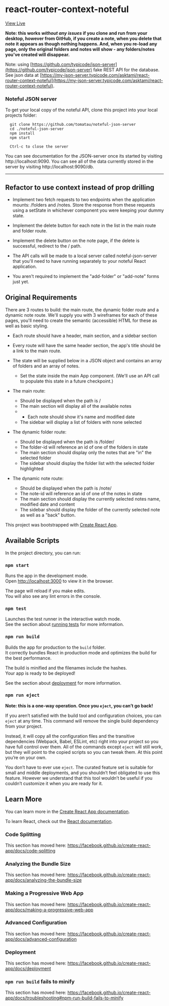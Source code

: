 # react-router-context-noteful

[View Live](https://asktami.github.io/react-router-context-noteful/)

**Note: this works _without any issues_ if you clone and run from your desktop, however from GitHub, if you create a note, when you delete that note it appears as though nothing happens.  And, when you re-load any page, only the original folders and notes will show - any folders/notes you've created will disappear.**

Note: using [https://github.com/typicode/json-server](https://github.com/typicode/json-server) fake REST API for the database.  See json data at [https://my-json-server.typicode.com/asktami/react-router-context-noteful](https://my-json-server.typicode.com/asktami/react-router-context-noteful).


### Noteful JSON server

To get your local copy of the noteful API, clone this project into your local projects folder:

	  git clone https://github.com/tomatau/noteful-json-server
	  cd ./noteful-json-server
	  npm install
	  npm start
	  
	  Ctrl-c to close the server

You can see documentation for the JSON-server once its started by visiting http://localhost:9090.
You can see all of the data currently stored in the server by visiting http://localhost:9090/db.

-----

## Refactor to use context instead of prop drilling

- Implement two fetch requests to two endpoints when the application mounts: /folders and /notes. Store the response from these requests using a setState in whichever component you were keeping your dummy state.

- Implement the delete button for each note in the list in the main route and folder route.

- Implement the delete button on the note page, if the delete is successful, redirect to the / path.

- The API calls will be made to a local server called noteful-json-server that you'll need to have running separately to your noteful React application.

- You aren't required to implement the "add-folder" or "add-note" forms just yet.



## Original Requirements

There are 3 routes to build: the main route, the dynamic folder route and a dynamic note route. We'll supply you with 3 wireframes for each of these pages, you'll need to create the semantic (accessible) HTML for these as well as basic styling.

- Each route should have a header, main section, and a sidebar section

- Every route will have the same header section, the app's title should be a link to the main route.

- The state will be supplied below in a JSON object and contains an array of folders and an array of notes.
	- Set the state inside the main App component. (We'll use an API call to populate this state in a future checkpoint.)

- The main route:
	- Should be displayed when the path is /
	- The main section will display all of the available notes
	- - Each note should show it's name and modified date
	- The sidebar will display a list of folders with none selected

- The dynamic folder route:
	- Should be displayed when the path is /folder/<with-a-folder-id-here>
	- The folder-id will reference an id of one of the folders in state
	- The main section should display only the notes that are "in" the selected folder
	- The sidebar should display the folder list with the selected folder highlighted

- The dynamic note route:
	- Should be displayed when the path is /note/<with-a-note-id-here>
	- The note-id will reference an id of one of the notes in state
	- The main section should display the currently selected notes name, modified date and content
	- The sidebar should display the folder of the currently selected note as well as a "back" button.

This project was bootstrapped with [Create React App](https://github.com/facebook/create-react-app).

## Available Scripts

In the project directory, you can run:

### `npm start`

Runs the app in the development mode.<br>
Open [http://localhost:3000](http://localhost:3000) to view it in the browser.

The page will reload if you make edits.<br>
You will also see any lint errors in the console.

### `npm test`

Launches the test runner in the interactive watch mode.<br>
See the section about [running tests](https://facebook.github.io/create-react-app/docs/running-tests) for more information.

### `npm run build`

Builds the app for production to the `build` folder.<br>
It correctly bundles React in production mode and optimizes the build for the best performance.

The build is minified and the filenames include the hashes.<br>
Your app is ready to be deployed!

See the section about [deployment](https://facebook.github.io/create-react-app/docs/deployment) for more information.

### `npm run eject`

**Note: this is a one-way operation. Once you `eject`, you can’t go back!**

If you aren’t satisfied with the build tool and configuration choices, you can `eject` at any time. This command will remove the single build dependency from your project.

Instead, it will copy all the configuration files and the transitive dependencies (Webpack, Babel, ESLint, etc) right into your project so you have full control over them. All of the commands except `eject` will still work, but they will point to the copied scripts so you can tweak them. At this point you’re on your own.

You don’t have to ever use `eject`. The curated feature set is suitable for small and middle deployments, and you shouldn’t feel obligated to use this feature. However we understand that this tool wouldn’t be useful if you couldn’t customize it when you are ready for it.

## Learn More

You can learn more in the [Create React App documentation](https://facebook.github.io/create-react-app/docs/getting-started).

To learn React, check out the [React documentation](https://reactjs.org/).

### Code Splitting

This section has moved here: https://facebook.github.io/create-react-app/docs/code-splitting

### Analyzing the Bundle Size

This section has moved here: https://facebook.github.io/create-react-app/docs/analyzing-the-bundle-size

### Making a Progressive Web App

This section has moved here: https://facebook.github.io/create-react-app/docs/making-a-progressive-web-app

### Advanced Configuration

This section has moved here: https://facebook.github.io/create-react-app/docs/advanced-configuration

### Deployment

This section has moved here: https://facebook.github.io/create-react-app/docs/deployment

### `npm run build` fails to minify

This section has moved here: https://facebook.github.io/create-react-app/docs/troubleshooting#npm-run-build-fails-to-minify
